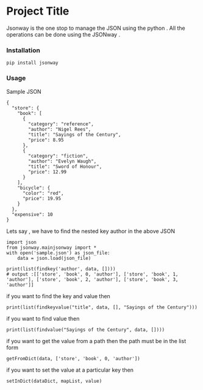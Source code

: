 # Project Title

Jsonway is the one stop to manage the JSON using the python . All the operations can be done using the JSONway .

### Installation

```
pip install jsonway
```

### Usage 

Sample JSON
```
{
  "store": {
    "book": [
      {
        "category": "reference",
        "author": "Nigel Rees",
        "title": "Sayings of the Century",
        "price": 8.95
      },
      {
        "category": "fiction",
        "author": "Evelyn Waugh",
        "title": "Sword of Honour",
        "price": 12.99
      }
    ],
    "bicycle": {
      "color": "red",
      "price": 19.95
    }
  },
  "expensive": 10
}
```

Lets say , we have to find the nested key author in the above JSON 

```
import json
from jsonway.mainjsonway import *
with open('sample.json') as json_file:
    data = json.load(json_file)

print(list(findkey('author', data, []))) 
# output :[['store', 'book', 0, 'author'], ['store', 'book', 1, 'author'], ['store', 'book', 2, 'author'], ['store', 'book', 3, 'author']]

```


if you want to find the key and  value then 

```
print(list(findkeyvalue("title", data, [], "Sayings of the Century")))
```

if you want to find value then 

```
print(list(findvalue("Sayings of the Century", data, [])))
```

if you want to get the value from a path  then 
the path must be in the list form

```
getFromDict(data, ['store', 'book', 0, 'author'])
```
if you want to set the value at a particular key  then 
```
setInDict(dataDict, mapList, value)
```




